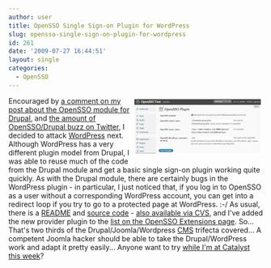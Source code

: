 ```yaml
---
author: user
title: OpenSSO Single Sign-on Plugin for WordPress
slug: opensso-single-sign-on-plugin-for-wordpress
id: 261
date: '2009-07-27 16:44:51'
layout: single
categories:
  - OpenSSO
---
```


<span style="margin: 5px; float: right;">[![](images/OpenSSOWordPress.png)](https://opensso.dev.java.net/public/extensions/#authnproviders)</span> Encouraged by [a comment on my post about the OpenSSO module for Drupal](http://blog.superpat.com/2009/07/25/opensso-single-sign-on-module-for-drupal/comment-page-1/#comment-28), and [ the amount of OpenSSO/Drupal buzz on Twitter](http://search.twitter.com/search?q=opensso+drupal), I decided to attack [WordPress](http://wordpress.org/) next. Although WordPress has a very different plugin model from Drupal, I was able to reuse much of the code from the Drupal module and get a basic single sign-on plugin working quite quickly. As with the Drupal module, there are certainly bugs in the WordPress plugin - in particular, I just noticed that, if you log in to OpenSSO as a user without a corresponding WordPress account, you can get into a redirect loop if you try to go to a protected page at WordPress. :-/ As usual, there is a [README](https://opensso.dev.java.net/source/browse/opensso/extensions/wordpressplugin/README.txt?view=markup) and [source code](https://opensso.dev.java.net/source/browse/opensso/extensions/wordpressplugin/opensso.php?view=markup) - [also available via CVS](https://opensso.dev.java.net/public/about/faqcenter/faqgetstart.html#checkout), and I've added the new provider plugin to the [list on the OpenSSO Extensions page](https://opensso.dev.java.net/public/extensions/#authnproviders). So... That's two thirds of the Drupal/Joomla/Wordpress [CMS](http://en.wikipedia.org/wiki/Content_Management_System) trifecta covered... A competent Joomla hacker should be able to take the Drupal/WordPress work and adapt it pretty easily... Anyone want to try [while I'm at Catalyst this week](http://blog.superpat.com/2009/07/14/coming-up-burton-catalyst-conference-2009-and-don-bowen-in-san-diego/)?